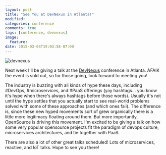 ```yaml
---
layout: post
title: "See You at DevNexus in Atlanta!"
modified:
categories: conference
comments: true
tags: [conference, devnexus]
image:
  feature:
date: 2015-03-04T19:03:58-07:00
---
```


![devnexus](https://www.devnexus.com/assets/img/DevNexus_logo_large.png)

Next week I'll be giving a talk at the [DevNexus](https://www.devnexus.com/s/index) conference in Atlanta. AFAIK the event is sold out, so for those going, look forward to meeting you! 
 
The industry is buzzing with all kinds of hype these days, including #DevOps, #microservices, and #PaaS offerings (yay hashtags... you know it's hype when there's always hashtags before those words). Usually it's not until the hype settles that you actually start to see real-world problems solved with some of these approaches (and which ones fail). The difference is, since these new hyped movements sort of grew organically there is a little more legitimacy floating around them. But more importantly, OpenSource is driving this movement. I'm excited to be giving a talk on how some very popular opensource projects fit the paradigm of devops culture, microservices architectures, and tie together with PaaS. 

There are also a lot of other great talks scheduled! Lots of microservices, reactive, and IoT talks. Hope to see you there!